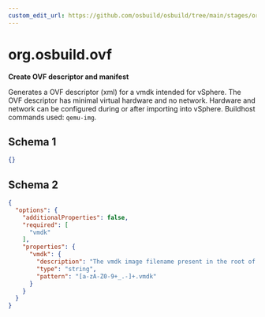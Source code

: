 ```yaml
---
custom_edit_url: https://github.com/osbuild/osbuild/tree/main/stages/org.osbuild.ovf.meta.json
---
```

# org.osbuild.ovf
<!--
[//]: # ( DO NOT MODIFY THIS FILE! )
[//]: # ( This content is generated by `scripts/pull_osbuild_modules.py` )
[//]: # ( Rather change the source of this: https://github.com/osbuild/osbuild/tree/main/stages/org.osbuild.ovf.meta.json )
-->

**Create OVF descriptor and manifest**

Generates a OVF descriptor (xml) for a vmdk intended for vSphere.
The OVF descriptor has minimal virtual hardware and no network.
Hardware and network can be configured during or after importing
into vSphere.
Buildhost commands used: `qemu-img`.

## Schema 1

```json
{}
```

## Schema 2

```json
{
  "options": {
    "additionalProperties": false,
    "required": [
      "vmdk"
    ],
    "properties": {
      "vmdk": {
        "description": "The vmdk image filename present in the root of the tree",
        "type": "string",
        "pattern": "[a-zA-Z0-9+_.-]+.vmdk"
      }
    }
  }
}
```
